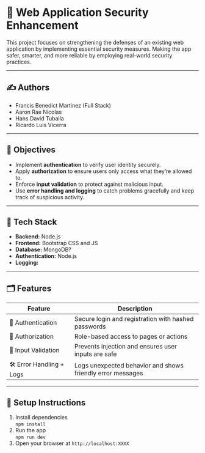 # 🔐 Web Application Security Enhancement

This project focuses on strengthening the defenses of an existing web application by implementing essential security measures.
Making the app safer, smarter, and more reliable by employing real-world security practices.

---

## ✍️ Authors

- Francis Benedict Martinez (Full Stack)
- Aaron Rae Nicolas
- Hans David Tuballa
- Ricardo Luis Vicerra

---

## 🌟 Objectives

- Implement **authentication** to verify user identity securely.
- Apply **authorization** to ensure users only access what they’re allowed to.
- Enforce **input validation** to protect against malicious input.
- Use **error handling and logging** to catch problems gracefully and keep track of suspicious activity.

---

## 🧰 Tech Stack

- **Backend:** Node.js
- **Frontend:** Bootstrap CSS and JS
- **Database:** MongoDB?
- **Authentication:** Node.js
- **Logging:** 

---

## 🗂️ Features

| Feature                | Description                                                  |
|------------------------|--------------------------------------------------------------|
| 🔐 Authentication       | Secure login and registration with hashed passwords         |
| 🛂 Authorization         | Role-based access to pages or actions                       |
| 🧼 Input Validation      | Prevents injection and ensures user inputs are safe         |
| 🛠️ Error Handling + Logs | Logs unexpected behavior and shows friendly error messages   |

---

## 🧪 Setup Instructions

1. Install dependencies  
   `npm install`
2. Run the app  
   `npm run dev`
3. Open your browser at `http://localhost:XXXX`
